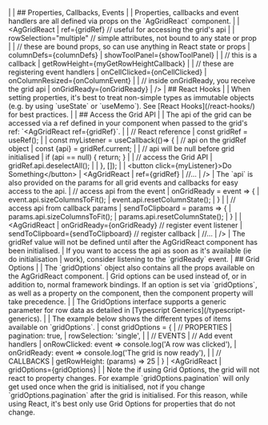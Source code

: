 <framework-specific-section frameworks="react">
|
| ## Properties, Callbacks, Events
|
| Properties, callbacks and event handlers are all defined via props on the `AgGridReact` component. 
|
</framework-specific-section>

<framework-specific-section frameworks="react">
<snippet transform={false} language="jsx">
| &lt;AgGridReact
|    ref={gridRef} // useful for accessing the grid's api
|
|    rowSelection="multiple" // simple attributes, not bound to any state or prop
|
|    // these are bound props, so can use anything in React state or props
|    columnDefs={columnDefs}
|    showToolPanel={showToolPanel}
|
|    // this is a callback
|    getRowHeight={myGetRowHeightCallback}
|
|    // these are registering event handlers
|    onCellClicked={onCellClicked}
|    onColumnResized={onColumnEvent}
|
|    // inside onGridReady, you receive the grid api
|    onGridReady={onGridReady}
| />
</snippet>
</framework-specific-section>


<framework-specific-section frameworks="react">
| ## React Hooks
|
| When setting properties, it's best to treat non-simple types as immutable objects (e.g. by using `useState` or `useMemo`). See [React Hooks](/react-hooks/) for best practices.
|
| ## Access the Grid API
|
| The api of the grid can be accessed via a ref defined in your component when passed to the grid's ref: `&lt;AgGridReact ref={gridRef}`.
|
</framework-specific-section>

<framework-specific-section frameworks="react">
<snippet transform={false} language="jsx">
| // React reference
| const gridRef = useRef();
|
| const myListener = useCallback(()=> {
|     // api on the gridRef object
|     const {api} = gridRef.current;
|
|     // api will be null before grid initialised
|     if (api == null) { return; }
|
|     // access the Grid API
|     gridRef.api.deselectAll();
|
| }, []);
|
| &lt;button click={myListener}>Do Something&lt;/button>
| &lt;AgGridReact
|     ref={gridRef}
|     //...
| />
</snippet>
</framework-specific-section>

<framework-specific-section frameworks="react">
| The `api` is also provided on the params for all grid events and callbacks for easy access to the api.
</framework-specific-section>

<framework-specific-section frameworks="react">
<snippet transform={false} language="jsx">
| // access api from the event
| onGridReady = event => {
|     event.api.sizeColumnsToFit();
|     event.api.resetColumnState();
| }
|
| // access api from callback params
| sendToClipboard = params => {
|     params.api.sizeColumnsToFit();
|     params.api.resetColumnState();
| }
|
| &lt;AgGridReact
|     onGridReady={onGridReady} // register event listener
|     sendToClipboard={sendToClipboard} // register callback
|     //...
| />
</snippet>
</framework-specific-section>

<framework-specific-section frameworks="react">
<note>
| The gridRef value will not be defined until after the AgGridReact component has been initialised.
| If you want to access the api as soon as it's available (ie do initialisation
| work), consider listening to the `gridReady` event.
</note>
</framework-specific-section>

<framework-specific-section frameworks="react">
| ## Grid Options
|
| The `gridOptions` object also contains all the props available on the AgGridReact component.
| Grid options can be used instead of, or in addition to, normal framework bindings. If an option is set via `gridOptions`, as well as a property on the component, then the component property will take precedence.
|
| The GridOptions interface supports a generic parameter for row data as detailed in [Typescript Generics](/typescript-generics).
|
| The example below shows the different types of items available on `gridOptions`.
</framework-specific-section>

<framework-specific-section frameworks="react">
<snippet transform={false} language="jsx">
| const gridOptions = {
|     // PROPERTIES
|     pagination: true,
|     rowSelection: 'single',
|
|     // EVENTS
|     // Add event handlers
|     onRowClicked: event => console.log('A row was clicked'),
|     onGridReady: event => console.log('The grid is now ready'),
|
|     // CALLBACKS
|     getRowHeight: (params) => 25
| }
| &lt;AgGridReact
|     gridOptions={gridOptions}
|
</snippet>
</framework-specific-section>

<framework-specific-section frameworks="react">
| Note the if using Grid Options, the grid will not react to property changes. For example `gridOptions.pagination` will only get used once when the grid is initialised, not if you change `gridOptions.pagination` after the grid is initialised. For this reason, while using React, it's best only use Grid Options for properties that do not change.
</framework-specific-section>
